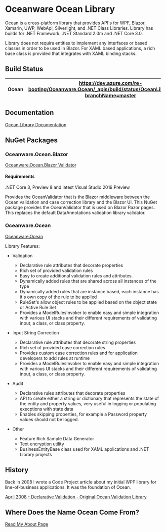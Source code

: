 # Oceanware Ocean Library
Ocean is a cross-platform library that provides API's for WPF, Blazor, Xamarin, UWP, WebApi, Silverlight, and .NET Class Libraries.
Library has builds for .NET Framework, .NET Standard 2.0m and .NET Core 3.0.

Library does not require entities to implement any interfaces or based classes in order to be used in Blazor.
For XAML based applications, a rich base class is provided that integrates with XAML binding stacks.

## Build Status
|Ocean| https://dev.azure.com/re-booting/Oceanware.Ocean/_apis/build/status/OceanLibrary.Ocean?branchName=master|
|---|---|

## Documentation
[Ocean Library Documentation]()

## NuGet Packages
### Oceanware.Ocean.Blazor
[Oceanware.Ocean.Blazor Validator]()

#### Requirements
.NET Core 3, Preview 8 and latest Visual Studio 2019 Preview


Provides the OceanValidator that is the Blazor middleware between the Ocean validation and case correction library and the Blazor UI.
This NuGet package provides the OceanValidator that is used on Blazor Razor pages. This replaces the default
DataAnnotations validation library validator.

### Oceanware.Ocean
[Oceanware.Ocean]()

Library Features:

- Validation
  - Declarative rule attributes that decorate properties
  - Rich set of provided validation rules
  - Easy to create additional validation rules and attributes.
  - Dynamically added rules that are shared across all instances of the type
  - Dynamically added rules that are instance based, each instance has it's own copy of the rule to be applied
  - RuleSet's allow object rules to be applied based on the object state or Active Rule Set
  - Provides a ModelRulesInvoker to enable easy and simple integration with various UI stacks and their different requirements of validating input, a class, or class property.
 
- Input String Correction
  - Declarative rule attributes that decorate string properties
  - Rich set of provided case correction rules
  - Provides custom case correction rules and for application developers to add rules at runtime
  - Provides a ModelRulesInvoker to enable easy and simple integration with various UI stacks and their different requirements of validating input, a class, or class property.

- Audit
  - Declarative rules attributes that decorate properties
  - API to create either a string or dictionary that represents the state of the entity and property values, very useful in logging or populating execptions with state data
  - Enables skipping properties, for example a Password property values should not be logged.
  
- Other
  - Feature Rich Sample Data Generator
  - Text encryption utility
  - BusinessEntityBase class used for XAML applications and .NET Library projects

## History
Back in 2008 I wrote a Code Project article about my initial WPF library for line-of-business applications. 
It was the foundation of Ocean. 

[April 2008 - Declarative Validation - Original Ocean Validation Library](https://www.codeproject.com/Articles/24823/WPF-Business-Application-Series-Part-3-of-n-Busine)

## Where Does the Name Ocean Come From?

[Read My About Page](https://oceanware.wordpress.com/about/)
